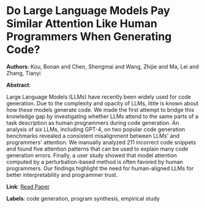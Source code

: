 # Do Large Language Models Pay Similar Attention Like Human Programmers When Generating Code?

**Authors**: Kou, Bonan and Chen, Shengmai and Wang, Zhijie and Ma, Lei and Zhang, Tianyi

**Abstract**:

Large Language Models (LLMs) have recently been widely used for code generation. Due to the complexity and opacity of LLMs, little is known about how these models generate code. We made the first attempt to bridge this knowledge gap by investigating whether LLMs attend to the same parts of a task description as human programmers during code generation. An analysis of six LLMs, including GPT-4, on two popular code generation benchmarks revealed a consistent misalignment between LLMs' and programmers' attention. We manually analyzed 211 incorrect code snippets and found five attention patterns that can be used to explain many code generation errors. Finally, a user study showed that model attention computed by a perturbation-based method is often favored by human programmers. Our findings highlight the need for human-aligned LLMs for better interpretability and programmer trust.

**Link**: [Read Paper](https://doi.org/10.1145/3660807)

**Labels**: code generation, program synthesis, empirical study
